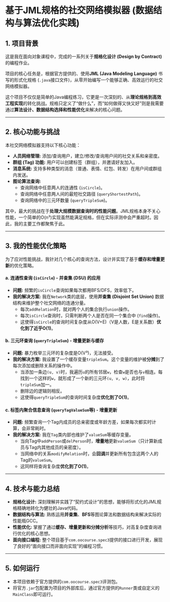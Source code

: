 # 基于JML规格的社交网络模拟器 (数据结构与算法优化实践)

## 1. 项目背景

这是我在面向对象课程中，完成的一系列关于**规格化设计 (Design by Contract)** 的编程作业。

项目的核心任务是，根据官方提供的、使用**JML (Java Modeling Language)** 书写的形式化规格 (`.java`接口文件)，从零开始编写一个能够正确、高效运行的社交网络模拟器。

这个项目不仅仅是简单的Java编程练习，它更是一次深刻的、从**理论规格到高效工程实现**的转化挑战。规格只定义了“做什么”，而“如何做得又快又好”则是我需要通过**算法设计、数据结构选择和性能优化**来解决的核心问题。

---

## 2. 核心功能与挑战

本社交网络模拟器支持以下核心功能：
*   **人员网络管理:** 添加/查询用户，建立/修改/查询用户间的社交关系和亲密度。
*   **群组 (Tag) 功能:** 用户可以创建标签（群组），并邀请好友加入。
*   **消息系统:** 支持多种类型的消息（普通、表情、红包、转发）在用户间或群组内发送。
*   **图论算法查询:**
    *   查询网络中任意两人的连通性 (`isCircle`)。
    *   查询网络中任意两人间的最短社交路径 (`queryShortestPath`)。
    *   查询网络中的三元环数量 (`queryTripleSum`)。

其中，最大的挑战在于**处理大规模数据查询时的性能问题**。JML规格本身不关心性能，一个简单的O(n³)实现虽然能满足规格，但在实际评测中会严重超时。因此，我的主要工作都聚焦于此。

---

## 3. 我的性能优化策略

为了应对性能挑战，我针对几个核心的查询方法，设计并实现了基于**缓存和增量更新**的优化策略。

#### **a. 连通性查询 (`isCircle`) - 并查集 (DSU) 的应用**
*   **问题:** 频繁的`isCircle`查询如果每次都用BFS/DFS，效率低下。
*   **我的解决方案:** 我在`Network`类的底层，使用**并查集 (Disjoint Set Union)** 数据结构来维护整个社交网络的连通分量。
    *   每次`addRelation`时，就对两个人的集合执行`union`操作。
    *   每次`isCircle`查询时，只需判断两个人是否在同一个集合中 (`find`操作)。
    *   这使得`isCircle`的查询时间复杂度从O(V+E)（V是人数，E是关系数）**优化到了近乎O(1)**。

#### **b. 三元环查询 (`queryTripleSum`) - 增量更新与缓存**
*   **问题:** 暴力枚举三元环的复杂度是O(V³)，无法接受。
*   **我的解决方案:** 我设置了一个缓存变量`tripleSum`。这个变量的维护被**分摊**到了每次添加或删除关系的操作中。
    *   当添加一条边`(u, v)`时，我遍历`u`的所有邻居`w`，检查`w`是否也与`v`相连。每找到一个这样的`w`，就形成了一个新的三元环`(u, v, w)`，此时将`tripleSum`加一。
    *   删除边的逻辑则相反。
    *   这使得`queryTripleSum`的查询时间复杂度**优化到了O(1)**。

#### **c. 标签内聚合信息查询 (`queryTagValueSum`等) - 增量更新**
*   **问题:** 频繁查询一个Tag内成员的总亲密度或年龄方差，如果每次都实时计算，会非常耗时。
*   **我的解决方案:** 我在`Tag`类内部也维护了`valueSum`等缓存变量。
    *   当向Tag中`addPerson`或`delPerson`时，**增量地**更新`valueSum`（只计算新成员与Tag内其他成员的亲密度）。
    *   当网络中的关系`modifyRelation`时，会**回调**并更新所有包含这两个人的Tag的`valueSum`。
    *   这同样将查询复杂度**优化到了O(1)**。

---

## 4. 技术与能力总结

*   **规格化设计:** 深刻理解并实践了“契约式设计”的思想，能够将形式化的JML规格精确地转化为健壮的Java代码。
*   **数据结构与算法:** 熟练运用**并查集**、**BFS**等图论算法和数据结构来解决实际的性能瓶GCC。
*   **性能优化:** 掌握了通过**缓存、增量更新和分摊分析**等技巧，对高复杂度查询进行优化的核心思想。
*   **面向接口编程:** 整个项目基于`com.oocourse.spec3`提供的接口进行开发，展现了良好的“面向接口而非面向实现”的编程习惯。

---

## 5. 如何运行

*   本项目依赖于官方提供的`com.oocourse.spec3`评测包。
*   将官方`.jar`包配置为项目的外部库后，通过官方提供的`Runner`类或自定义的`MainClass`即可运行。